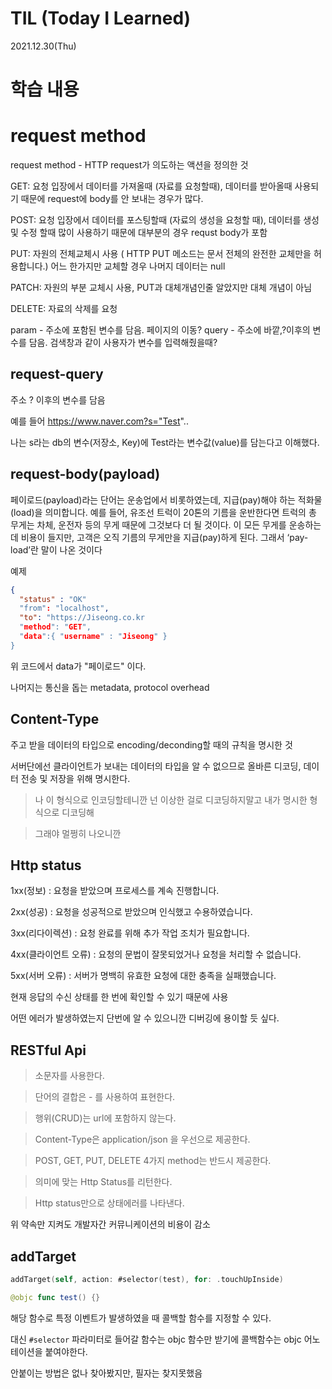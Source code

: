 # TIL (Today I Learned)

2021.12.30(Thu)

# 학습 내용

# request method

request method - HTTP request가 의도하는 액션을 정의한 것

GET: 요청 입장에서 데이터를 가져올때 (자료를 요청할때), 데이터를 받아올때 사용되기 때문에 request에 body를 안 보내는 경우가 많다.

POST: 요청 입장에서 데이터를 포스팅할때 (자료의 생성을 요청할 때), 데이터를 생성 및 수정 할때 많이 사용하기 때문에 대부분의 경우 requst body가 포함

PUT: 자원의 전체교체시 사용 ( HTTP PUT 메소드는 문서 전체의 완전한 교체만을 허용합니다.) 어느 한가지만 교체할 경우 나머지 데이터는 null

PATCH: 자원의 부분 교체시 사용, PUT과 대체개념인줄 알았지만 대체 개념이 아님

DELETE: 자료의 삭제를 요청

param - 주소에 포함된 변수를 담음. 페이지의 이동?
query - 주소에 바깥,?이후의 변수를 담음. 검색창과 같이 사용자가 변수를 입력해줬을때?

## request-query

주소 ? 이후의 변수를 담음

예를 들어 https://www.naver.com?s="Test".. 

나는 s라는 db의 변수(저장소, Key)에 Test라는 변수값(value)를 담는다고 이해했다.

## request-body(payload)

페이로드(payload)라는 단어는 운송업에서 비롯하였는데, 지급(pay)해야 하는 적화물(load)을 의미합니다. 예를 들어, 유조선 트럭이 20톤의 기름을 운반한다면 트럭의 총 무게는 차체, 운전자 등의 무게 때문에 그것보다 더 될 것이다. 이 모든 무게를 운송하는데 비용이 들지만, 고객은 오직 기름의 무게만을 지급(pay)하게 된다. 그래서 ‘pay-load’란 말이 나온 것이다

[](https://ko.wikipedia.org/wiki/페이로드_(컴퓨팅))

예제

```json
{
  "status" : "OK"
  "from": "localhost",
  "to": "https://Jiseong.co.kr
  "method": "GET",
  "data":{ "username" : "Jiseong" }
}
```

위 코드에서 data가 "페이로드" 이다.

나머지는 통신을 돕는 metadata, protocol overhead

## Content-Type

주고 받을 데이터의 타입으로 encoding/deconding할 때의 규칙을 명시한 것

서버단에선 클라이언트가 보내는 데이터의 타입을 알 수 없으므로 올바른 디코딩, 데이터 전송 및 저장을 위해 명시한다.

> 나 이 형식으로 인코딩할테니깐 넌 이상한 걸로 디코딩하지말고 내가 명시한 형식으로 디코딩해

>그래야 멀쩡히 나오니깐


## Http status

1xx(정보) : 요청을 받았으며 프로세스를 계속 진행합니다.

2xx(성공) : 요청을 성공적으로 받았으며 인식했고 수용하였습니다.

3xx(리다이렉션) : 요청 완료를 위해 추가 작업 조치가 필요합니다.

4xx(클라이언트 오류) : 요청의 문법이 잘못되었거나 요청을 처리할 수 없습니다.

5xx(서버 오류) : 서버가 명백히 유효한 요청에 대한 충족을 실패했습니다.

현재 응답의 수신 상태를 한 번에 확인할 수 있기 때문에 사용

어떤 에러가 발생하였는지 단번에 알 수 있으니깐 디버깅에 용이할 듯 싶다.

## RESTful Api

>소문자를 사용한다.

>단어의 결합은 - 를 사용하여 표현한다.

>행위(CRUD)는 url에 포함하지 않는다.

>Content-Type은 application/json 을 우선으로 제공한다.

>POST, GET, PUT, DELETE 4가지 method는 반드시 제공한다.

>의미에 맞는 Http Status를 리턴한다.

>Http status만으로 상태에러를 나타낸다.

위 약속만 지켜도 개발자간 커뮤니케이션의 비용이 감소

[](https://velog.io/@jch9537/URI-URL)

## addTarget

```swift
addTarget(self, action: #selector(test), for: .touchUpInside)

@objc func test() {}
```
해당 함수로 특정 이벤트가 발생하였을 때 콜백할 함수를 지정할 수 있다.

대신 `#selector` 파라미터로 들어갈 함수는 objc 함수만 받기에 콜백함수는 objc 어노테이션을 붙여야한다.

안붙이는 방법은 없나 찾아봤지만, 필자는 찾지못했음
